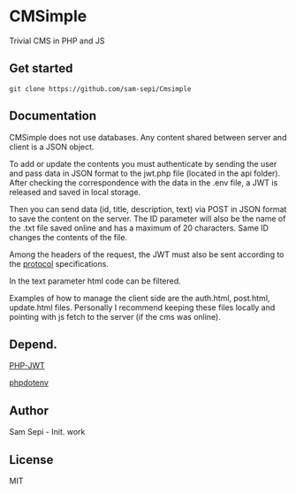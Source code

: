 # CMSimple

Trivial CMS in PHP and JS

## Get started

```
git clone https://github.com/sam-sepi/Cmsimple
```

## Documentation

CMSimple does not use databases. Any content shared between server and client is a JSON object. 

To add or update the contents you must authenticate by sending the user and pass data in JSON format to the jwt.php file (located in the api folder). After checking the correspondence with the data in the .env file, a JWT is released and saved in local storage.

Then you can send data (id, title, description, text) via POST in JSON format to save the content on the server. The ID parameter will also be the name of the .txt file saved online and has a maximum of 20 characters. Same ID changes the contents of the file. 

Among the headers of the request, the JWT must also be sent according to the [protocol](https://tools.ietf.org/html/rfc7519) specifications.

In the text parameter html code can be filtered.

Examples of how to manage the client side are the auth.html, post.html, update.html files. Personally I recommend keeping these files locally and pointing with js fetch to the server (if the cms was online).

## Depend.

[PHP-JWT](https://github.com/firebase/php-jwt)


[phpdotenv](https://github.com/vlucas/phpdotenv)

## Author

Sam Sepi - Init. work

## License

MIT